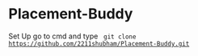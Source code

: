 # Placement-Buddy
Set Up 
go to cmd and type
<code> git clone https://github.com/2211shubham/Placement-Buddy.git </code>
